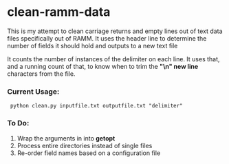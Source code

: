 # clean-ramm-data

This is my attempt to clean carriage returns and empty lines out of text data files specifically out of RAMM.
It uses the header line to determine the number of fields it should hold and outputs to a new text file

It counts the number of instances of the delimiter on each line.
It uses that, and a running count of that, to know when to trim the <strong>"\n" new line</strong> characters from the file.

### Current Usage:
<code> python clean.py inputfile.txt outputfile.txt "delimiter" </code>

### To Do:
1.  Wrap the arguments in into <strong> getopt </strong>
2.  Process entire directories instead of single files
3.  Re-order field names based on a configuration file
